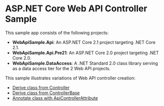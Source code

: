 # ASP.NET Core Web API Controller Sample

This sample app consists of the following projects:

- **WebApiSample.Api**: An ASP.NET Core 2.1 project targeting .NET Core 2.1.
- **WebApiSample.Api.Pre21**: An ASP.NET Core 2.0 project targeting .NET Core 2.0.
- **WebApiSample.DataAccess**: A .NET Standard 2.0 class library serving as a data access tier for the 2 Web API projects.

This sample illustrates variations of Web API controller creation:

- [Derive class from Controller](https://docs.microsoft.com/en-us/aspnet/core/web-api/define-controller#derive-class-from-controller)
- [Derive class from ControllerBase](https://docs.microsoft.com/en-us/aspnet/core/web-api/define-controller#derive-class-from-controllerbase)
- [Annotate class with ApiControllerAttribute](https://docs.microsoft.com/en-us/aspnet/core/web-api/define-controller#annotate-class-with-apicontrollerattribute)